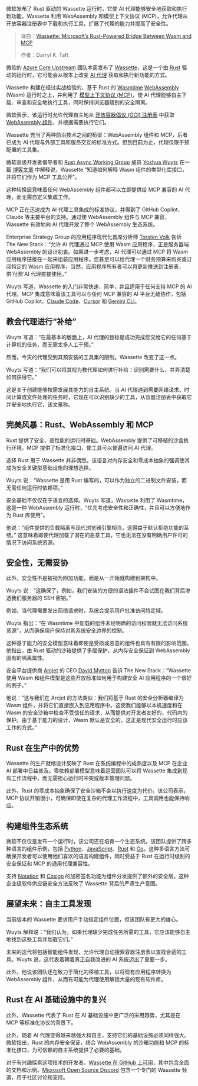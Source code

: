 
<!--
title: Wassette：微软 Rust 技术打造 Wasm 与 MCP 的桥梁
cover: https://cdn.thenewstack.io/media/2025/08/47004f38-planet-volumes-tvwelcgs1w-unsplash.jpg
summary: 微软发布了 Rust 驱动的 Wassette 运行时，它使 AI 代理能够安全地获取和执行新功能。Wassette 利用 WebAssembly 和模型上下文协议 (MCP)，允许代理从开放容器注册表中下载和执行工具，扩展了代理的能力并提高了安全性。
-->

微软发布了 Rust 驱动的 Wassette 运行时，它使 AI 代理能够安全地获取和执行新功能。Wassette 利用 WebAssembly 和模型上下文协议 (MCP)，允许代理从开放容器注册表中下载和执行工具，扩展了代理的能力并提高了安全性。

> 译自：[Wassette: Microsoft’s Rust-Powered Bridge Between Wasm and MCP](https://thenewstack.io/wassette-microsofts-rust-powered-bridge-between-wasm-and-mcp/)
> 
> 作者：Darryl K. Taft

微软的 [Azure Core Upstream](https://github.com/Azure/container-upstream) 团队本周发布了 [Wassette](https://github.com/microsoft/wassette)，这是一个由 [Rust](https://thenewstack.io/rust-programming-language-guide/) 驱动的运行时，它可能会从根本上改变 [AI 代理](https://thenewstack.io/ai-agents-a-comprehensive-introduction-for-developers/) 获取和执行新功能的方式。

Wassette 构建在经过实战检验的、基于 Rust 的 [Wasmtime](https://thenewstack.io/webassemblys-wasmtime-1-0-revamps-security-performance/) [WebAssembly](https://thenewstack.io/webassembly/) (Wasm) 运行时之上，并利用了 [模型上下文协议 (MCP)](https://thenewstack.io/model-context-protocol-a-primer-for-the-developers/)，使 AI 代理能够自主下载、审查和安全地执行工具，同时保持浏览器级别的安全隔离。

微软表示，该运行时允许代理自主地从 [开放容器倡议 (OCI) 注册表](https://opensource.microsoft.com/blog/2024/09/25/distributing-webassembly-components-using-oci-registries/) 中获取 [WebAssembly 组件](https://component-model.bytecodealliance.org/design/why-component-model.html)，并根据需要执行它们。

Wassette 充当了两种前沿技术之间的桥梁：WebAssembly 组件和 MCP，后者已成为 AI 代理与外部工具和服务交互的标准方式。但到目前为止，代理仅限于预配置的工具集。

微软高级开发者倡导者和 [Rust Async Working Group](https://github.com/rust-lang/wg-async) 成员 [Yoshua Wuyts](https://www.linkedin.com/in/yoshuawuyts/?originalSubdomain=dk) 在一篇 [博客文章](https://opensource.microsoft.com/blog/2025/08/06/introducing-wassette-webassembly-based-tools-for-ai-agents/) 中解释说，Wassette “知道如何解释 Wasm 组件的类型化库接口，并将它们作为 MCP 工具公开”。

这种转换层意味着任何 WebAssembly 组件都可以立即提供给 MCP 兼容的 AI 代理，而无需自定义集成工作。

MCP 正在迅速成为 AI 代理工具集成的标准协议，并得到了 GitHub Copilot、Claude 等主要平台的支持。通过使 WebAssembly 组件与 MCP 兼容，Wassette 有效地向 AI 代理开放了整个 WebAssembly 生态系统。

Enterprise Strategy Group 的应用程序现代化首席分析师 [Torsten Volk](https://www.linkedin.com/in/torstenvolk/) 告诉 The New Stack：“允许 AI 代理通过 MCP 使用 Wasm 应用程序，正是服务器端 WebAssembly 的设计初衷。如果进一步考虑，AI 代理可以通过 MCP 将 Wasm 应用程序链接在一起来组装应用程序。您甚至可以给代理一个财务预算来购买或订阅特定的 Wasm 应用程序，当然，应用程序所有者可以将更新推送到注册表，供‘付费’AI 代理直接使用。”

Wuyts 写道，Wassette 的入门非常快速、简单，并且适用于任何支持 MCP 的 AI 代理。MCP 集成意味着该工具可以与任何 MCP 兼容的 AI 平台无缝协作，包括 GitHub Copilot、[Claude Code](https://thenewstack.io/anthropic-adds-auto-security-reviews-to-claude-code/)、[Cursor](https://thenewstack.io/using-cursor-ai-as-part-of-your-development-workflow/) 和 [Gemini CLI](https://thenewstack.io/gemini-cli-googles-challenge-to-ai-terminal-apps-like-warp/)。

## 教会代理进行“补给”

Wuyts 写道：“在最基本的层面上，AI 代理的目标是成功完成您交给它的任何基于计算机的任务，而无需太多人工干预。”

然而，今天的代理受到其预安装的工具集的限制。Wassette 改变了这一点。

Wuyts 写道：“我们可以将其视为教代理如何进行补给：识别需要什么，并弄清楚如何获得它。”

这是关于创建能够按需发展其能力的自主系统。当 AI 代理遇到需要网络请求、时间计算或文件处理的任务时，它现在可以识别缺少的工具，从容器注册表中获取它并安全地执行它，该文章称。

## 完美风暴：Rust、WebAssembly 和 MCP

Rust 提供了安全、高性能的运行时基础。WebAssembly 提供了可移植的沙盒执行环境。MCP 提供了标准化接口，使工具可以普遍访问 AI 代理。

选择 Rust 用于 Wassette 并非偶然。该语言对内存安全和零成本抽象的强调使其成为安全关键型基础设施的理想选择。

Wuyts 说：“Wassette 是用 Rust 编写的，可以作为独立的二进制文件安装，而无需任何运行时依赖项。”

安全基础不仅仅在于语言的选择。Wuyts 写道，Wassette 利用了 Wasmtime，这是一种 WebAssembly 运行时，“优先考虑安全性和正确性，并且可以方便地作为 Rust 库使用”。

他说：“组件提供的负载隔离与现代浏览器引擎相当，这得益于默认拒绝功能的系统。” 这意味着即使代理加载了潜在的恶意工具，它也无法在没有明确用户许可的情况下访问系统资源。

## 安全性，无需妥协

此外，安全性不是被视为附加功能，而是从一开始就构建到架构中。

Wuyts 说：“这确保了，例如，我们安装的方便的语法插件不会试图在我们背后渗透我们服务器的 SSH 密钥。”

例如，当代理需要发出网络请求时，系统会提示用户批准访问特定域。

Wuyts 指出：“在 Wasmtime 中加载的组件未经明确的访问权限就无法访问系统资源”，从而确保用户保持对其系统安全边界的控制。

这种基于能力的安全模型意味着即使是受损或恶意的组件也具有有限的影响范围。他指出，由 Rust 驱动的沙箱提供了多层保护，从内存安全保证到 WebAssembly 固有的隔离属性。

安全平台提供商 [Arcjet](https://thenewstack.io/arcjet-launches-wasm-powered-security-for-modern-developers/) 的 CEO [David Mytton](https://www.linkedin.com/in/davidmytton) 告诉 The New Stack：“Wassette 使用 Wasm 和组件模型是这些开放标准如何用于构建安全 AI 应用程序的一个很好的例子。”

他说：“这与我们在 Arcjet 的方法类似：我们将基于 Rust 的安全分析器编译为 Wasm 组件，并将它们直接嵌入到应用程序中。这使我们能够以本机速度和在 Wasm 的安全沙箱中检查不受信任的请求，从而提供对开发者友好的、代码内的保护。由于基于能力的设计，Wasm 默认是安全的，这正是现代安全运行时应该工作的方式。”

## Rust 在生产中的优势

Wassette 的生产就绪设计反映了 Rust 在系统编程中的成熟度以及 MCP 在企业 AI 部署中日益普及。零依赖部署模型意味着运营团队可以将 Wassette 集成到现有工作流程中，而无需担心运行时冲突或版本管理问题。

此外，Rust 的零成本抽象确保了安全沙箱不会以执行速度为代价。该公司表示，MCP 协议开销很小，可确保即使在复杂的代理工作流程中，工具调用也能保持响应。

## 构建组件生态系统

微软不仅仅是发布一个运行时，该公司还在培育一个生态系统。该团队提供了跨多种语言的组件示例，包括 [Python](https://github.com/microsoft/wassette/tree/main/examples/eval-py)、[JavaScript](https://github.com/microsoft/wassette/tree/main/examples/get-weather-js)、[Rust](https://github.com/microsoft/wassette/tree/main/examples/filesystem-rs) 和 [Go](https://github.com/microsoft/wassette/tree/main/examples/gomodule-go)。这种多语言方法可确保开发者可以使用他们喜欢的语言构建组件，同时受益于 Rust 在运行时级别的安全保证和 MCP 的通用代理兼容性。

支持 [Notation](https://github.com/notaryproject/notation) 和 [Cosign](https://github.com/sigstore/cosign) 的加密签名功能为组件分发提供了额外的安全层。这种企业级软件供应链安全方法反映了 Wassette 背后的严肃生产意图。

## 展望未来：自主工具发现

当前版本的 Wassette 要求用户手动指定组件位置，但该团队有更大的雄心。

Wuyts 解释说：“我们认为，如果代理缺少完成任务所需的工具，它应该能够自主地找到这些工具并加载它们。”

未来的迭代将包括智能组件发现，允许代理自动搜索容器注册表以查找合适的工具。Wuyts 说，这代表着朝着真正自我改进的 AI 系统迈出了重要一步。

此外，他说该团队还在致力于简化的移植工具，以将现有应用程序转换为 WebAssembly 组件，从而有可能为代理使用解锁大量的现有软件库。

## Rust 在 AI 基础设施中的复兴

此外，Wassette 代表了 Rust 在 AI 基础设施中更广泛的采用趋势，尤其是在 MCP 等标准化协议的背景下。

此外，随着 AI 代理变得越来越强大和自主，支持它们的基础设施必须同样强大。微软指出，Rust 的内存安全保证，结合 WebAssembly 的沙箱功能和 MCP 的标准化接口，为可信赖的自主系统提供了必要的基础。

对于有兴趣探索这项技术的开发者，[Wassette 在 GitHub 上可用](https://github.com/microsoft/wassette)，其中包含全面的文档和示例。[Microsoft Open Source Discord](https://discord.gg/microsoft-open-source) 包含一个专门的 Wassette 频道，用于社区讨论和支持。